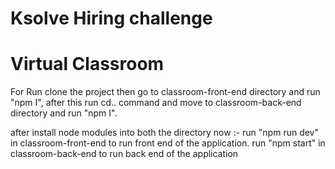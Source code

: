 # Ksolve Hiring challenge
# Virtual Classroom
For Run clone the project
then go to classroom-front-end directory and run "npm I",
after this run cd.. command and move to classroom-back-end directory and run "npm I".

after install node modules into both the directory now :-
run "npm run dev" in classroom-front-end to run front end of the application.
run "npm start" in classroom-back-end to run back end of the application 
